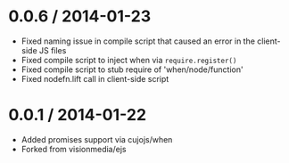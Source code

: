 
0.0.6 / 2014-01-23
==================

 * Fixed naming issue in compile script that caused an error in the client-side JS files
 * Fixed compile script to inject when via `require.register()`
 * Fixed compile script to stub require of 'when/node/function'
 * Fixed nodefn.lift call in client-side script

0.0.1 / 2014-01-22
==================

 * Added promises support via cujojs/when
 * Forked from visionmedia/ejs
